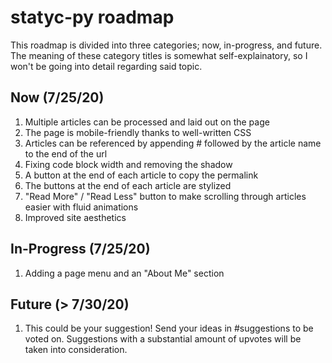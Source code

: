 # statyc-py roadmap
  
This roadmap is divided into three categories; now, in-progress, and future. The meaning of these category titles is somewhat self-explainatory, so I won't be going into detail regarding said topic.

## Now (7/25/20)
1. Multiple articles can be processed and laid out on the page
2. The page is mobile-friendly thanks to well-written CSS
3. Articles can be referenced by appending # followed by the article name to the end of the url
4. Fixing code block width and removing the shadow
5. A button at the end of each article to copy the permalink
6. The buttons at the end of each article are stylized
7. "Read More" / "Read Less" button to make scrolling through articles easier with fluid animations
8. Improved site aesthetics

## In-Progress (7/25/20)
1. Adding a page menu and an "About Me" section

## Future (> 7/30/20) 
1. This could be your suggestion! Send your ideas in #suggestions to be voted on. Suggestions with a substantial amount of upvotes will be taken into consideration.
